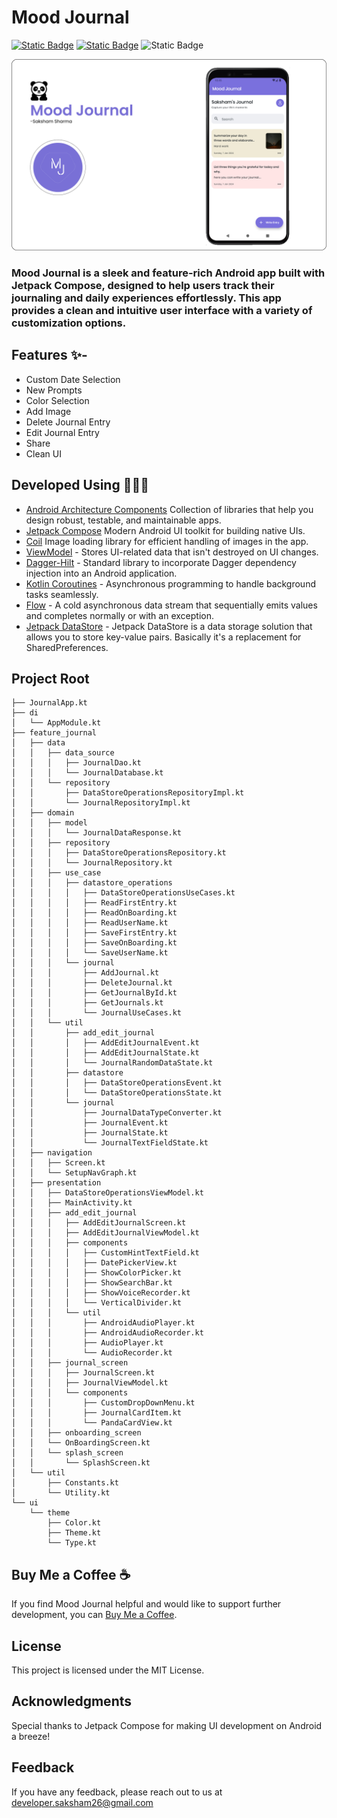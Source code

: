 
# Mood Journal


[![Static Badge](https://img.shields.io/badge/Kotlin-black?logo=kotlin)]()
[![Static Badge](https://img.shields.io/badge/Jetpack--compose-black?logo=jetpack%20compose)]()
![Static Badge](https://img.shields.io/badge/Download-black?logo=android&link=https%3A%2F%2Fgithub.com%2FSakshamSharma2026%2FMood-Journal%2Freleases)


![App Screenshot](https://github.com/SakshamSharma2026/Mood-Journal/blob/main/ss/ss.png?raw=true)




### Mood Journal is a sleek and feature-rich Android app built with Jetpack Compose, designed to help users track their journaling and daily experiences effortlessly. This app provides a clean and intuitive user interface with a variety of customization options.

## Features ✨-
- Custom Date Selection
- New Prompts
- Color Selection
- Add Image
- Delete Journal Entry
- Edit Journal Entry
- Share
- Clean UI


## Developed Using 👨🏻‍💻

- [Android Architecture Components](https://developer.android.com/topic/architecture)   Collection of libraries that help you design robust, testable, and maintainable apps.
- [Jetpack Compose](https://developer.android.com/jetpack/compose) Modern Android UI toolkit for building native UIs.
- [Coil](https://coil-kt.github.io/coil/)  Image loading library for efficient handling of images in the app.
- [ViewModel]() - Stores UI-related data that isn't destroyed on UI changes.
- [Dagger-Hilt](https://dagger.dev/hilt/) - Standard library to incorporate Dagger dependency injection into an Android application.
- [Kotlin Coroutines](https://kotlinlang.org/docs/coroutines-overview.html) - Asynchronous programming to handle background tasks seamlessly.
- [Flow](https://kotlinlang.org/api/kotlinx.coroutines/kotlinx-coroutines-core/kotlinx.coroutines.flow/-flow/) - A cold asynchronous data stream that sequentially emits values and completes normally or with an exception.
- [Jetpack DataStore](https://developer.android.com/topic/libraries/architecture/datastore) - Jetpack DataStore is a data storage solution that allows you to store key-value pairs. Basically it's a replacement for SharedPreferences.


## Project Root
```
├── JournalApp.kt
├── di
│   └── AppModule.kt
├── feature_journal
│   ├── data
│   │   ├── data_source
│   │   │   ├── JournalDao.kt
│   │   │   └── JournalDatabase.kt
│   │   └── repository
│   │       ├── DataStoreOperationsRepositoryImpl.kt
│   │       └── JournalRepositoryImpl.kt
│   ├── domain
│   │   ├── model
│   │   │   └── JournalDataResponse.kt
│   │   ├── repository
│   │   │   ├── DataStoreOperationsRepository.kt
│   │   │   └── JournalRepository.kt
│   │   ├── use_case
│   │   │   ├── datastore_operations
│   │   │   │   ├── DataStoreOperationsUseCases.kt
│   │   │   │   ├── ReadFirstEntry.kt
│   │   │   │   ├── ReadOnBoarding.kt
│   │   │   │   ├── ReadUserName.kt
│   │   │   │   ├── SaveFirstEntry.kt
│   │   │   │   ├── SaveOnBoarding.kt
│   │   │   │   └── SaveUserName.kt
│   │   │   └── journal
│   │   │       ├── AddJournal.kt
│   │   │       ├── DeleteJournal.kt
│   │   │       ├── GetJournalById.kt
│   │   │       ├── GetJournals.kt
│   │   │       └── JournalUseCases.kt
│   │   └── util
│   │       ├── add_edit_journal
│   │       │   ├── AddEditJournalEvent.kt
│   │       │   ├── AddEditJournalState.kt
│   │       │   └── JournalRandomDataState.kt
│   │       ├── datastore
│   │       │   ├── DataStoreOperationsEvent.kt
│   │       │   └── DataStoreOperationsState.kt
│   │       └── journal
│   │           ├── JournalDataTypeConverter.kt
│   │           ├── JournalEvent.kt
│   │           ├── JournalState.kt
│   │           └── JournalTextFieldState.kt
│   ├── navigation
│   │   ├── Screen.kt
│   │   └── SetupNavGraph.kt
│   ├── presentation
│   │   ├── DataStoreOperationsViewModel.kt
│   │   ├── MainActivity.kt
│   │   ├── add_edit_journal
│   │   │   ├── AddEditJournalScreen.kt
│   │   │   ├── AddEditJournalViewModel.kt
│   │   │   ├── components
│   │   │   │   ├── CustomHintTextField.kt
│   │   │   │   ├── DatePickerView.kt
│   │   │   │   ├── ShowColorPicker.kt
│   │   │   │   ├── ShowSearchBar.kt
│   │   │   │   ├── ShowVoiceRecorder.kt
│   │   │   │   └── VerticalDivider.kt
│   │   │   └── util
│   │   │       ├── AndroidAudioPlayer.kt
│   │   │       ├── AndroidAudioRecorder.kt
│   │   │       ├── AudioPlayer.kt
│   │   │       └── AudioRecorder.kt
│   │   ├── journal_screen
│   │   │   ├── JournalScreen.kt
│   │   │   ├── JournalViewModel.kt
│   │   │   └── components
│   │   │       ├── CustomDropDownMenu.kt
│   │   │       ├── JournalCardItem.kt
│   │   │       └── PandaCardView.kt
│   │   ├── onboarding_screen
│   │   └── OnBoardingScreen.kt
│   │   └── splash_screen
│   │       └── SplashScreen.kt
│   └── util
│       ├── Constants.kt
│       └── Utility.kt
└── ui
    └── theme
        ├── Color.kt
        ├── Theme.kt
        └── Type.kt
```


## Buy Me a Coffee ☕
If you find Mood Journal helpful and would like to support further development, you can [Buy Me a Coffee](https://www.buymeacoffee.com/Saksham2026).


## License
This project is licensed under the MIT License.

## Acknowledgments
Special thanks to Jetpack Compose for making UI development on Android a breeze!
## Feedback

If you have any feedback, please reach out to us at developer.saksham26@gmail.com
